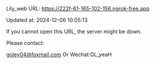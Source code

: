 Lily_web URL: https://222f-61-165-102-156.ngrok-free.app

Updated at: 2024-12-06 10:05:13

If you cannot open this URL, the server might be down.

Please contact: 

goley04@foxmail.com Or Wechat:GL_yeaH